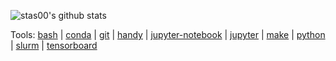 
![stas00's github stats](https://github-readme-stats.vercel.app/api?username=stas00&show_icons=true&theme=react&hide_title=false&line_height=22pt)

Tools: [bash](https://github.com/stas00/bash-tools) | [conda](https://github.com/stas00/conda-tools) | [git](https://github.com/stas00/git-tools) | [handy](https://github.com/stas00/handy-tools) | [jupyter-notebook](https://github.com/stas00/jupyter-notebook-tools) | [jupyter](https://github.com/stas00/jupyter-tools) | [make](https://github.com/stas00/make-tools) | [python](https://github.com/stas00/python-tools) | [slurm](https://github.com/stas00/slurm-tools) | [tensorboard](https://github.com/stas00/tensorboard-tools)
